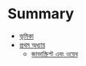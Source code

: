 # Summary

* [ভূমিকা](README.md)
* [প্রথম অধ্যায়](introduction.md)
   * [জাভাস্ক্রিপ্ট এবং ওয়েব](11javascript_and_web.md)

